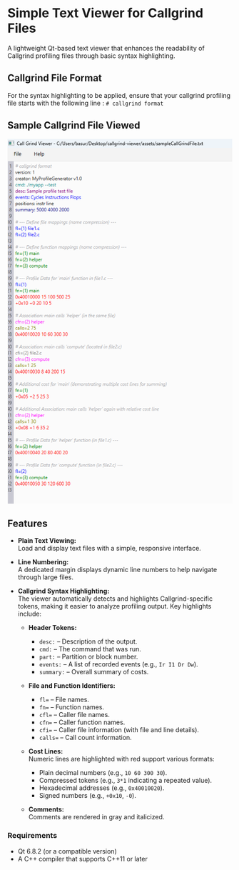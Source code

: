 # Simple Text Viewer for Callgrind Files

A lightweight Qt-based text viewer that enhances the readability of Callgrind profiling files through basic syntax highlighting.

## Callgrind File Format

For the syntax highlighting to be applied, ensure that your callgrind profiling file starts with the following line :
`# callgrind format`

## Sample Callgrind File Viewed

![Sample Call Grind File Viewed In Text Editor](./assets/sampleCallGrindView.png)


## Features

- **Plain Text Viewing:**  
  Load and display text files with a simple, responsive interface.

- **Line Numbering:**  
  A dedicated margin displays dynamic line numbers to help navigate through large files.

- **Callgrind Syntax Highlighting:**  
  The viewer automatically detects and highlights Callgrind-specific tokens, making it easier to analyze profiling output. Key highlights include:
  - **Header Tokens:**  
    - `desc:` – Description of the output.
    - `cmd:` – The command that was run.
    - `part:` – Partition or block number.
    - `events:` – A list of recorded events (e.g., `Ir I1 Dr Dw`).
    - `summary:` – Overall summary of costs.
  - **File and Function Identifiers:**  
    - `fl=` – File names.
    - `fn=` – Function names.
    - `cfl=` – Caller file names.
    - `cfn=` – Caller function names.
    - `cfi=` – Caller file information (with file and line details).
    - `calls=` – Call count information.
  - **Cost Lines:**  
    Numeric lines are highlighted with red support various formats:
    - Plain decimal numbers (e.g., `10 60 300 30`).
    - Compressed tokens (e.g., `3*1` indicating a repeated value).
    - Hexadecimal addresses (e.g., `0x40010020`).
    - Signed numbers (e.g., `+0x10`, `-0`).
    
  - **Comments:**  
    Comments are rendered in gray and italicized.

### Requirements
- Qt 6.8.2 (or a compatible version)
- A C++ compiler that supports C++11 or later
